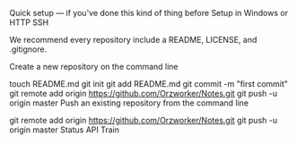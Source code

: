 Quick setup — if you've done this kind of thing before
Setup in Windows or
HTTP
SSH
	
We recommend every repository include a README, LICENSE, and .gitignore.

Create a new repository on the command line

touch README.md
git init
git add README.md
git commit -m "first commit"
git remote add origin https://github.com/Orzworker/Notes.git
git push -u origin master
Push an existing repository from the command line

git remote add origin https://github.com/Orzworker/Notes.git
git push -u origin master
Status API Train
